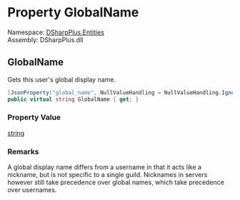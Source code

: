 # Property GlobalName

Namespace: [DSharpPlus.Entities](DSharpPlus.Entities.md)  
Assembly: DSharpPlus.dll

## <a id="DSharpPlus_Entities_DiscordUser_GlobalName"></a>GlobalName

Gets this user's global display name.

```csharp
[JsonProperty("global_name", NullValueHandling = NullValueHandling.Ignore)]
public virtual string GlobalName { get; }
```

### Property Value

[string](https://learn.microsoft.com/dotnet/api/system.string)

### Remarks

A global display name differs from a username in that it acts like a nickname, but is not specific to a single guild.
Nicknames in servers however still take precedence over global names, which take precedence over usernames.

